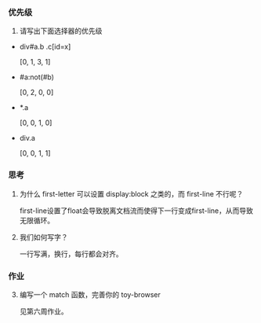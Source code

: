 ### 优先级

1. 请写出下面选择器的优先级
* div#a.b .c[id=x]

  [0, 1, 3, 1]

* #a:not(#b)

  [0, 2, 0, 0]

* *.a

  [0, 0, 1, 0]

* div.a

  [0, 0, 1, 1]

### 思考
1. 为什么 first-letter 可以设置 display:block 之类的，而 first-line 不行呢？

    first-line设置了float会导致脱离文档流而使得下一行变成first-line，从而导致无限循环。

2. 我们如何写字？

    一行写满，换行，每行都会对齐。

### 作业
3. 编写一个 match 函数，完善你的 toy-browser

    见第六周作业。

